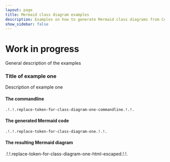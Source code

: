 ```yaml
---
layout: page
title: Mermaid class diagram examples
description: Examples on how to generate Mermaid class diagrams from C# code
show_sidebar: false
---
```

# Work in progress
General description of the examples

### Title of example one
Description of example one

#### The commandline
`.!.!.replace-token-for-class-diagram-one-commandline.!.!.`
#### The generated Mermaid code
```
.!.!.replace-token-for-class-diagram-one.!.!.
```
#### The resulting Mermaid diagram
<div class="mermaid">
.!.!.replace-token-for-class-diagram-one-html-escaped.!.!.
</div>
<script src="https://cdn.jsdelivr.net/npm/mermaid/dist/mermaid.min.js"></script>
<script>mermaid.initialize({startOnLoad:true, logLevel: "warn"});</script>
